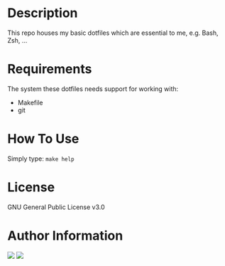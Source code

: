 Description
===========

This repo houses my basic dotfiles which are essential to me, e.g. Bash, Zsh, ...

Requirements
============

The system these dotfiles needs support for working with:

* Makefile
* git

How To Use
==========

Simply type: `make help`

License
=======

GNU General Public License v3.0

Author Information
==================

<a href="https://github.com/tehtbl"><img src="https://img.shields.io/badge/GitHub-tehtbl-blue/?style=flat&logo=github" /></a> <a href="https://twitter.com/tehtbl"><img src="https://img.shields.io/badge/Twitter-tehtbl-blue/?style=flat&logo=twitter" /></a>
